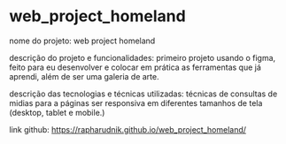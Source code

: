 # web_project_homeland

nome do projeto: web project homeland

descrição do projeto e funcionalidades: primeiro projeto usando o figma, feito para eu desenvolver e colocar em prática as ferramentas que já aprendi, além de ser uma galeria de arte.

descrição das tecnologias e técnicas utilizadas: técnicas de consultas de midias para a páginas ser responsiva em diferentes tamanhos de tela (desktop, tablet e mobile.)

link github: https://rapharudnik.github.io/web_project_homeland/
